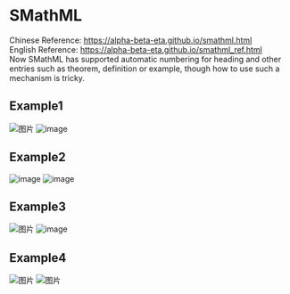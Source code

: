 # SMathML
Chinese Reference: https://alpha-beta-eta.github.io/smathml.html  
English Reference: https://alpha-beta-eta.github.io/smathml_ref.html  
Now SMathML has supported automatic numbering for heading and other entries such as theorem, definition or example, though how to use such a mechanism is tricky.
## Example1
![图片](https://github.com/alpha-beta-eta/SMathML/assets/95096031/09ff1779-f46b-458f-8b84-938728c2e739)
![image](https://github.com/alpha-beta-eta/SMathML/assets/95096031/13d4ee38-fcb4-44c2-851c-13159b03c1c2)
## Example2
![image](https://github.com/alpha-beta-eta/SMathML/assets/95096031/2f9ba914-b6ad-4f05-9068-59971bf7185d)
![image](https://github.com/alpha-beta-eta/SMathML/assets/95096031/91a8337b-22ac-4de9-92b9-3b80471e2a9e)
## Example3
![图片](https://github.com/alpha-beta-eta/SMathML/assets/95096031/abe8b42b-30d0-4190-991a-18ea39d8e3ea)
![image](https://github.com/alpha-beta-eta/SMathML/assets/95096031/d5c02a79-c066-4fef-86a2-5d95a1da601c)
## Example4
![图片](https://github.com/alpha-beta-eta/SMathML/assets/95096031/ee2955af-d8ba-4150-9f8b-29f87dddccf0)
![图片](https://github.com/alpha-beta-eta/SMathML/assets/95096031/d874652d-2664-48ef-bcdc-b01c8bdb6233)
